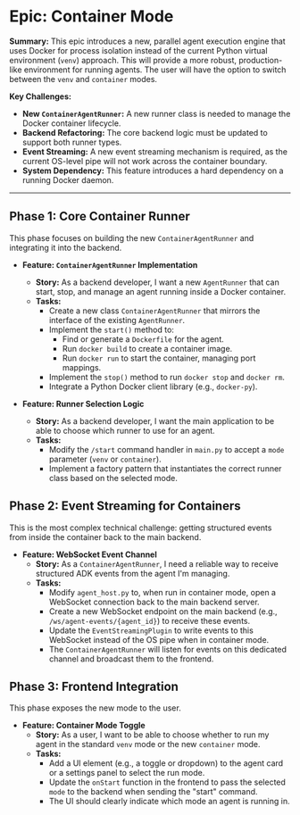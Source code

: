 # Epic: Container Mode

**Summary:** This epic introduces a new, parallel agent execution engine that uses Docker for process isolation instead of the current Python virtual environment (`venv`) approach. This will provide a more robust, production-like environment for running agents. The user will have the option to switch between the `venv` and `container` modes.

**Key Challenges:**
-   **New `ContainerAgentRunner`:** A new runner class is needed to manage the Docker container lifecycle.
-   **Backend Refactoring:** The core backend logic must be updated to support both runner types.
-   **Event Streaming:** A new event streaming mechanism is required, as the current OS-level pipe will not work across the container boundary.
-   **System Dependency:** This feature introduces a hard dependency on a running Docker daemon.

---

## Phase 1: Core Container Runner

This phase focuses on building the new `ContainerAgentRunner` and integrating it into the backend.

-   **Feature: `ContainerAgentRunner` Implementation**
    -   **Story:** As a backend developer, I want a new `AgentRunner` that can start, stop, and manage an agent running inside a Docker container.
    -   **Tasks:**
        -   Create a new class `ContainerAgentRunner` that mirrors the interface of the existing `AgentRunner`.
        -   Implement the `start()` method to:
            -   Find or generate a `Dockerfile` for the agent.
            -   Run `docker build` to create a container image.
            -   Run `docker run` to start the container, managing port mappings.
        -   Implement the `stop()` method to run `docker stop` and `docker rm`.
        -   Integrate a Python Docker client library (e.g., `docker-py`).

-   **Feature: Runner Selection Logic**
    -   **Story:** As a backend developer, I want the main application to be able to choose which runner to use for an agent.
    -   **Tasks:**
        -   Modify the `/start` command handler in `main.py` to accept a `mode` parameter (`venv` or `container`).
        -   Implement a factory pattern that instantiates the correct runner class based on the selected mode.

## Phase 2: Event Streaming for Containers

This is the most complex technical challenge: getting structured events from inside the container back to the main backend.

-   **Feature: WebSocket Event Channel**
    -   **Story:** As a `ContainerAgentRunner`, I need a reliable way to receive structured ADK events from the agent I'm managing.
    -   **Tasks:**
        -   Modify `agent_host.py` to, when run in container mode, open a WebSocket connection back to the main backend server.
        -   Create a new WebSocket endpoint on the main backend (e.g., `/ws/agent-events/{agent_id}`) to receive these events.
        -   Update the `EventStreamingPlugin` to write events to this WebSocket instead of the OS pipe when in container mode.
        -   The `ContainerAgentRunner` will listen for events on this dedicated channel and broadcast them to the frontend.

## Phase 3: Frontend Integration

This phase exposes the new mode to the user.

-   **Feature: Container Mode Toggle**
    -   **Story:** As a user, I want to be able to choose whether to run my agent in the standard `venv` mode or the new `container` mode.
    -   **Tasks:**
        -   Add a UI element (e.g., a toggle or dropdown) to the agent card or a settings panel to select the run mode.
        -   Update the `onStart` function in the frontend to pass the selected `mode` to the backend when sending the "start" command.
        -   The UI should clearly indicate which mode an agent is running in.
